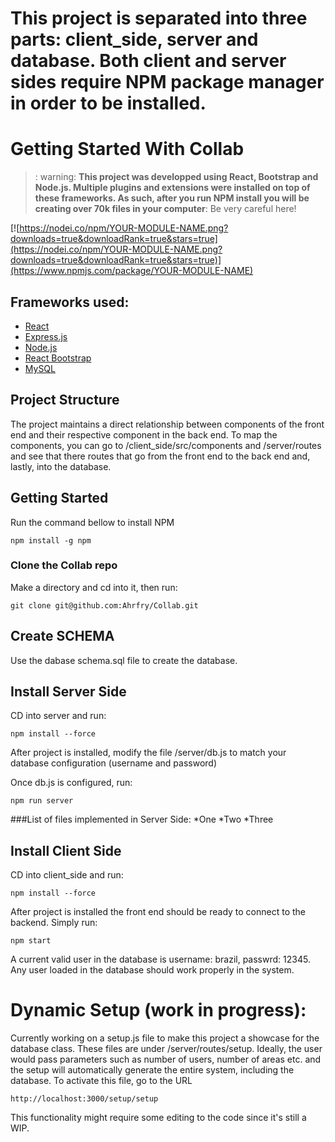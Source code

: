 # This project is separated into three parts: client_side, server and database. Both client and server sides require NPM package manager in order to be installed.

# Getting Started With Collab
> : warning: **This project was developped using React, Bootstrap and Node.js. Multiple plugins and extensions were installed on top of these frameworks. As such, after you run NPM install you will be creating over 70k files in your computer**: Be very careful here!

[![https://nodei.co/npm/YOUR-MODULE-NAME.png?downloads=true&downloadRank=true&stars=true](https://nodei.co/npm/YOUR-MODULE-NAME.png?downloads=true&downloadRank=true&stars=true)](https://www.npmjs.com/package/YOUR-MODULE-NAME)

Frameworks used:
-----

- [React][1]
- [Express.js][3]
- [Node.js][4]
- [React Bootstrap][2]
- [MySQL][5]


[1]: https://reactjs.org/
[2]: https://react-bootstrap.github.io/
[3]: https://expressjs.com/
[4]: https://nodejs.org/en/
[5]: https://www.mysql.com/

## Project Structure
The project maintains a direct relationship between components of the front end and their respective component in the back end. To map the components, you can go to /client_side/src/components and /server/routes and see that there routes that go from the front end to the back end and, lastly, into the database. 

## Getting Started 
Run the command bellow to install NPM


    npm install -g npm


### Clone the Collab repo
Make a directory and cd into it, then run:

    git clone git@github.com:Ahrfry/Collab.git

## Create SCHEMA

Use the dabase schema.sql file to create the database.

## Install Server Side

CD into server and run:

    npm install --force


After project is installed, modify the file /server/db.js to match your database configuration (username and password)

Once db.js is configured, run:

    npm run server

###List of files implemented in Server Side:
*One
*Two
*Three

## Install Client Side

CD into client_side and run:

    npm install --force


After project is installed the front end should be ready to connect to the backend. Simply run:


    npm start

A current valid user in the database is username: brazil, passwrd: 12345. Any user loaded in the database should work properly in the system.


# Dynamic Setup (work in progress):

Currently working on a setup.js file to make this project a showcase for the database class. These files are under /server/routes/setup. Ideally, the user would pass parameters such as number of users, number of areas etc. and the setup will automatically generate the entire system, including the database. To activate this file, go to the URL 

    http://localhost:3000/setup/setup


This functionality might require some editing to the code since it's still a WIP.

